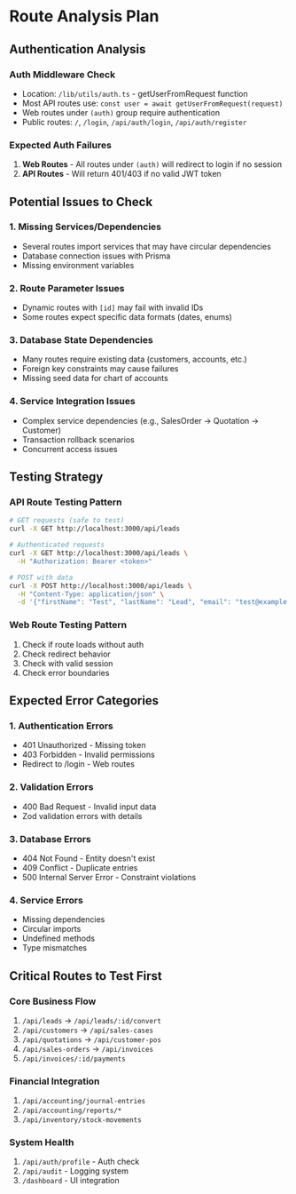 # Route Analysis Plan

## Authentication Analysis

### Auth Middleware Check
- Location: `/lib/utils/auth.ts` - getUserFromRequest function
- Most API routes use: `const user = await getUserFromRequest(request)`
- Web routes under `(auth)` group require authentication
- Public routes: `/`, `/login`, `/api/auth/login`, `/api/auth/register`

### Expected Auth Failures
1. **Web Routes** - All routes under `(auth)` will redirect to login if no session
2. **API Routes** - Will return 401/403 if no valid JWT token

## Potential Issues to Check

### 1. Missing Services/Dependencies
- Several routes import services that may have circular dependencies
- Database connection issues with Prisma
- Missing environment variables

### 2. Route Parameter Issues
- Dynamic routes with `[id]` may fail with invalid IDs
- Some routes expect specific data formats (dates, enums)

### 3. Database State Dependencies
- Many routes require existing data (customers, accounts, etc.)
- Foreign key constraints may cause failures
- Missing seed data for chart of accounts

### 4. Service Integration Issues
- Complex service dependencies (e.g., SalesOrder → Quotation → Customer)
- Transaction rollback scenarios
- Concurrent access issues

## Testing Strategy

### API Route Testing Pattern
```bash
# GET requests (safe to test)
curl -X GET http://localhost:3000/api/leads

# Authenticated requests
curl -X GET http://localhost:3000/api/leads \
  -H "Authorization: Bearer <token>"

# POST with data
curl -X POST http://localhost:3000/api/leads \
  -H "Content-Type: application/json" \
  -d '{"firstName": "Test", "lastName": "Lead", "email": "test@example.com"}'
```

### Web Route Testing Pattern
1. Check if route loads without auth
2. Check redirect behavior
3. Check with valid session
4. Check error boundaries

## Expected Error Categories

### 1. Authentication Errors
- 401 Unauthorized - Missing token
- 403 Forbidden - Invalid permissions
- Redirect to /login - Web routes

### 2. Validation Errors
- 400 Bad Request - Invalid input data
- Zod validation errors with details

### 3. Database Errors
- 404 Not Found - Entity doesn't exist
- 409 Conflict - Duplicate entries
- 500 Internal Server Error - Constraint violations

### 4. Service Errors
- Missing dependencies
- Circular imports
- Undefined methods
- Type mismatches

## Critical Routes to Test First

### Core Business Flow
1. `/api/leads` → `/api/leads/:id/convert`
2. `/api/customers` → `/api/sales-cases`
3. `/api/quotations` → `/api/customer-pos`
4. `/api/sales-orders` → `/api/invoices`
5. `/api/invoices/:id/payments`

### Financial Integration
1. `/api/accounting/journal-entries`
2. `/api/accounting/reports/*`
3. `/api/inventory/stock-movements`

### System Health
1. `/api/auth/profile` - Auth check
2. `/api/audit` - Logging system
3. `/dashboard` - UI integration